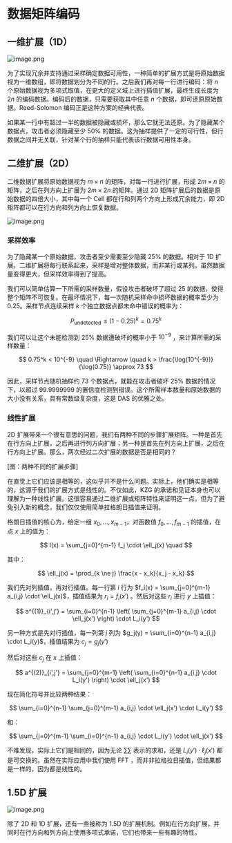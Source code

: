 # 数据矩阵编码

## 一维扩展（1D）

![image.png](/zh/1d.png)

为了实现冗余并支持通过采样确定数据可用性，一种简单的扩展方式是将原始数据视为一维数组，即将数据划分为不同的行。之后我们再对每一行进行编码：将 $n$ 个原始数据视为多项式取值，在更大的定义域上进行插值扩展，最终生成长度为 $2n$ 的编码数据。编码后的数据，只需要获取其中任意 $n$ 个数据，即可还原原始数据。Reed-Solomon 编码正是这种方案的经典代表。

如果某一行中有超过一半的数据被隐藏或损坏，那么它就无法还原。为了隐藏某个数据点，攻击者必须隐藏至少 50% 的数据。这为抽样提供了一定的可行性，但行数据之间并无关联，针对某个行的抽样只能代表该行数据可用性本身。

## 二维扩展（2D）

二维数据扩展将原始数据视为 $m \times n$ 的矩阵，对每一行进行扩展，形成 $2m \times n$ 的矩阵，之后在列方向上扩展为 $2m \times 2n$ 的矩阵。通过 2D 矩阵扩展后的数据是原始数据的四倍大小，其中每一个 Cell 都在行和列两个方向上形成冗余能力，即 2D 矩阵都可以在行方向和列方向上恢复数据。

![image.png](/zh/2d.png)

### 采样效率

为了隐藏某一个原始数据，攻击者至少需要至少隐藏 25% 的数据。相对于 1D 扩展，二维扩展将每行联系起来，采样是增对整体数据，而非某行或某列。虽然数据量变得更大，但采样效率得到了提高。

我们可以简单估算一下所需的采样数量，假设攻击者破坏了超过 $25%$ 的数据，使得整个矩阵不可恢复。在最坏情况下，每一次随机采样命中损坏数据的概率至少为 $0.25$。采样节点连续采样 $k$ 个独立数据点都未命中错误的概率为：

$$
P_{\text{undetected}} \le (1 - 0.25)^k = 0.75^k
$$

我们可以让这个未能检测到 25% 数据遭破坏的概率小于 $10^{-9}$ ，来计算所需的采样数量：

$$
0.75^k < 10^{-9}
\quad \Rightarrow \quad
k > \frac{\log(10^{-9})}{\log(0.75)} \approx 73
$$

因此，采样节点随机抽样约 $73$ 个数据点，就能在攻击者破坏 25% 数据的情况下，以超过 $99.9999999%$ 的置信度检测到错误。这个所需样本数量和原始数据的大小没有关系，具有常数级复杂度，这是 DAS 的优雅之处。

### 线性扩展

2D 扩展带来一个很有意思的问题，我们有两种不同的步骤扩展矩阵。一种是首先在行方向上扩展，之后再进行列方向扩展；另一种是首先在列方向上扩展，之后在行方向上扩展。那么，两次经过二次扩展的数据是否是相同的？

[图：两种不同的扩展步骤]

在直觉上它们应该是相等的，这似乎并不是什么问题。实际上，他们确实是相等的，这源于我们的扩展方式是线性的。不仅如此，KZG 的承诺和见证本身也可以理解为一种线性扩展。这很容易通过二维扩展或矩阵特性来证明这一点，但为了避免引入新的概念，我们仅仅使用简单拉格朗日插值来证明。

格朗日插值的核心为，给定一组 $x_0, ..., x_{m-1}$，对函数值 $f_0, ..., f_{m-1}$ 的插值，在点 $x$ 上的值为：

$$
I(x) = \sum_{j=0}^{m-1} f_j \cdot \ell_j(x)
\quad 
$$

其中：

$$
\ell_j(x) = \prod_{k \ne j} \frac{x - x_k}{x_j - x_k}
$$

我们先对列插值，再对行插值。每一行第 $i$ 行为 $f_i(x) = \sum_{j=0}^{m-1} a_{i,j} \cdot \ell_j(x)$，插值结果为 $r_i = f_i(x')$ 。然后对这些 $r_i$ 进行 $y$ 上插值：

$$
a^{(1)}_{i',j'} = \sum_{i=0}^{n-1} \left( \sum_{j=0}^{m-1} a_{i,j} \cdot \ell_j(x') \right) \cdot L_i(y')
$$

另一种方式是先对行插值，每一列第 $j$ 列为 $g_j(y) = \sum_{i=0}^{n-1} a_{i,j} \cdot L_i(y)$，插值结果为 $c_j = g_j(y')$

然后对这些 $c_j$ 在 $x$ 上插值：

$$
a^{(2)}_{i',j'} = \sum_{j=0}^{m-1} \left( \sum_{i=0}^{n-1} a_{i,j} \cdot L_i(y') \right) \cdot \ell_j(x')
$$

现在简化符号并比较两种结果：

$$
\sum_{i=0}^{n-1} \sum_{j=0}^{m-1} a_{i,j} \cdot \ell_j(x') \cdot L_i(y')
$$

和：

$$
\sum_{j=0}^{m-1} \sum_{i=0}^{n-1} a_{i,j} \cdot L_i(y') \cdot \ell_j(x')
$$

不难发现，实际上它们是相同的，因为无论 $\sum \sum$ 表示的求和，还是 $L_i(y') \cdot \ell_j(x')$ 都是可交换的。虽然在实际应用中我们使用 FFT ，而并非拉格拉日插值，但结果都是一样的，因为都是线性的。

## 1.5D 扩展

![image.png](/zh/1_5d.png)

除了 2D 和 1D 扩展，还有一些被称为 1.5D 的扩展机制。例如在行方向扩展，并同时在行方向和列方向上使用多项式承诺，它们也带来一些有趣的特性。